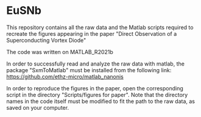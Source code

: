 # EuSNb
This repository contains all the raw data and the Matlab scripts required to recreate the figures appearing in the paper "Direct Observation of a Superconducting Vortex Diode"

The code was written on MATLAB_R2021b

In order to successfully read and analyze the raw data with matlab, the package "SxmToMatlab" must be installed from the following link:
https://github.com/ethz-micro/matlab_nanonis

In order to reproduce the figures in the paper, open the corresponding script in the directory "Scripts/figures for paper". Note that the directory names in the code itself must be modified to fit the path to the raw data, as saved on your computer.
